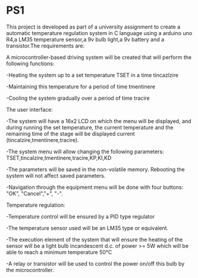 # PS1
This project is developed as part of a university assignment to create a automatic temperature regulation system in C language using a arduino uno R4,a LM35 temperature sensor,a 9v bulb light,a 9v battery and a transistor.The requirements are:

A microcontroller-based driving system will be created that will perform the following functions:

-Heating the system up to a set temperature TSET in a time tincazlzire

-Maintaining this temperature for a period of time tmentinere

-Cooling the system gradually over a period of time tracire

The user interface:

-The system will have a 16x2 LCD on which the menu will be displayed, and during running the set temperature, the current temperature and the remaining time of the stage will be displayed current (tincalzire,tmentinere,tracire).

-The system menu will allow changing the following parameters: TSET,tincalzire,tmentinere,tracire,KP,KI,KD

-The parameters will be saved in the non-volatile memory. Rebooting the system will not affect saved parameters.

-Navigation through the equipment menu will be done with four buttons: "OK", "Cancel","+", "-".

Temperature regulation:

-Temperature control will be ensured by a PID type regulator

-The temperature sensor used will be an LM35 type or equivalent.

-The execution element of the system that will ensure the heating of the sensor will be a light bulb incandescent d.c. of power >= 5W which will be able to reach a minimum temperature 50°C

-A relay or transistor will be used to control the power on/off this bulb by the microcontroller.

